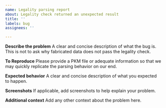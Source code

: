```yaml
---
name: Legality parsing report
about: Legality check returned an unexpected result
title: ''
labels: bug
assignees: ''

---
```


**Describe the problem**
A clear and concise description of what the bug is. This is not to ask why fabricated data does not pass the legality check.

**To Reproduce**
Please provide a PKM file or adequate information so that we may quickly replicate the parsing behavior on our end.

**Expected behavior**
A clear and concise description of what you expected to happen.

**Screenshots**
If applicable, add screenshots to help explain your problem.

**Additional context**
Add any other context about the problem here.
